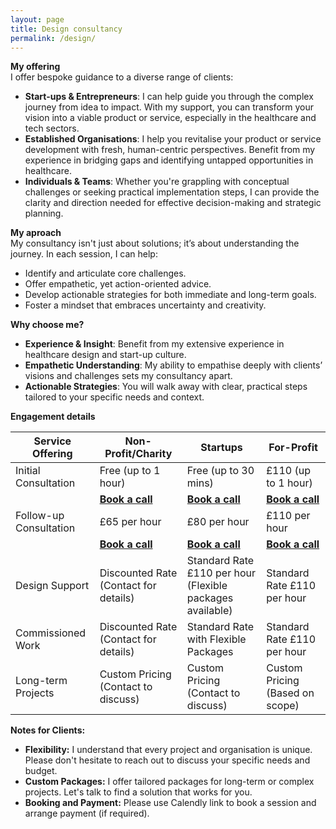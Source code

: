 ```yaml
---
layout: page
title: Design consultancy
permalink: /design/
---
```


**My offering**  
I offer bespoke guidance to a diverse range of clients:

- **Start-ups & Entrepreneurs**: I can help guide you through the complex journey from idea to impact. With my support, you can transform your vision into a viable product or service, especially in the healthcare and tech sectors.
- **Established Organisations**: I help you revitalise your product or service development with fresh, human-centric perspectives. Benefit from my experience in bridging gaps and identifying untapped opportunities in healthcare.
- **Individuals & Teams**: Whether you're grappling with conceptual challenges or seeking practical implementation steps, I can provide the clarity and direction needed for effective decision-making and strategic planning.

**My aproach**  
My consultancy isn't just about solutions; it’s about understanding the journey. In each session, I can help:
- Identify and articulate core challenges.
- Offer empathetic, yet action-oriented advice.
- Develop actionable strategies for both immediate and long-term goals.
- Foster a mindset that embraces uncertainty and creativity.


**Why choose me?**  
- **Experience & Insight**: Benefit from my extensive experience in healthcare design and start-up culture.
- **Empathetic Understanding**: My ability to empathise deeply with clients’ visions and challenges sets my consultancy apart.
- **Actionable Strategies**: You will walk away with clear, practical steps tailored to your specific needs and context.


**Engagement details**  

| **Service Offering**       | **Non-Profit/Charity**                      | **Startups**                                       | **For-Profit**                                   |
|----------------------------|--------------------------------------------|----------------------------------------------------|--------------------------------------------------|
| Initial Consultation   | Free (up to 1 hour)                         | Free (up to 30 mins)                               | £110 (up to 1 hour)                              |
|      | [**Book a call**](https://calendly.com/ivor_williams/initial-consultation-non-profit)       | [**Book a call**](https://calendly.com/ivor_williams/initial-consultation-non-profit-clone)                | [**Book a call**](https://calendly.com/ivor_williams/initial-consultation-start-up-clone)                |
| Follow-up Consultation | £65 per hour                               | £80 per hour                                       | £110 per hour                                    |
|      | [**Book a call**](https://calendly.com/ivor_williams/initial-consultation-non-profit-clone-1)       | [**Book a call**](https://calendly.com/ivor_williams/initial-consultation-start-up-clone-1)               | [**Book a call**](https://calendly.com/ivor_williams/initial-consultation-for-profit-clone)                |
| Design Support        | Discounted Rate (Contact for details)      | Standard Rate £110 per hour (Flexible packages available) | Standard Rate £110 per hour                    |
| Commissioned Work      | Discounted Rate (Contact for details)      | Standard Rate with Flexible Packages              | Standard Rate £110 per hour                      |
| Long-term Projects     | Custom Pricing (Contact to discuss)        | Custom Pricing (Contact to discuss)               | Custom Pricing (Based on scope)                 |


**Notes for Clients:**
- **Flexibility:** I understand that every project and organisation is unique. Please don't hesitate to reach out to discuss your specific needs and budget.
- **Custom Packages:** I offer tailored packages for long-term or complex projects. Let's talk to find a solution that works for you.
- **Booking and Payment:** Please use Calendly link to book a session and arrange payment (if required).



